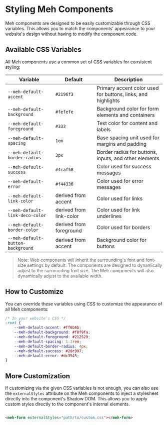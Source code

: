 # Styling Meh Components

Meh components are designed to be easily customizable through CSS variables. This allows you to match the components'
appearance to your website's design without having to modify the component code.

## Available CSS Variables

All Meh components use a common set of CSS variables for consistent styling:

| Variable                          | Default                 | Description                                                  |
|-----------------------------------|-------------------------|--------------------------------------------------------------|
| `--meh-default-accent`            | `#2196f3`               | Primary accent color used for buttons, links, and highlights |
| `--meh-default-background`        | `#fefefe`               | Background color for form elements and containers            |
| `--meh-default-foreground`        | `#333`                  | Text color for content and labels                            |
| `--meh-default-spacing`           | `1em`                   | Base spacing unit used for margins and padding               |
| `--meh-default-border-radius`     | `3px`                   | Border radius for buttons, inputs, and other elements        |
| `--meh-default-success`           | `#4caf50`               | Color used for success messages                              |
| `--meh-default-error`             | `#f44336`               | Color used for error messages                                |
| `--meh-default-link-color`        | derived from accent     | Color used for links                                         |
| `--meh-default-link-deco-color`   | derived from link-color | Color used for link underlines                               |
| `--meh-default-border-color`      | derived from foreground | Color used for borders                                       |
| `--meh-default-button-background` | derived from accent     | Background color for buttons                                 |

> Note: Web components will inherit the surrounding's font and font-size settings by default. The components are
> designed to dynamically adjust to the surrounding font size. The Meh components will also dynamically adjust to the
> available width.

## How to Customize

You can override these variables using CSS to customize the appearance of all Meh components:

```css
/* In your website's CSS */
:root {
    --meh-default-accent: #ff6b6b;
    --meh-default-background: #f8f9fa;
    --meh-default-foreground: #212529;
    --meh-default-spacing: 1.2rem;
    --meh-default-border-radius: 4px;
    --meh-default-success: #20c997;
    --meh-default-error: #dc3545;
}
```

## More Customization

If customizing via the given CSS variables is not enough, you can also use the `externalStyles` attribute on the Meh
components to inject a stylesheet directly into the component's Shadow DOM. This allows you to apply custom styles
directly to the component's internal elements.

```html

<meh-form externalStyles="path/to/custom.css"></meh-form>
```

